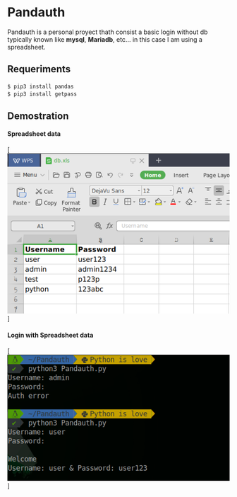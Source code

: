 # Pandauth

Pandauth is a personal proyect thath consist a basic login without db typically known like **mysql**, **Mariadb**, etc...
in this case I am using a spreadsheet.

## Requeriments

```bash
$ pip3 install pandas
$ pip3 install getpass
```
## Demostration

#### Spreadsheet data

[![xls data](https://raw.githubusercontent.com/n0obit4/Pandauth/master/Pictures/xls.png)]

#### Login with Spreadsheet data

[![login demostration](https://raw.githubusercontent.com/n0obit4/Pandauth/master/Pictures/login.png)]


